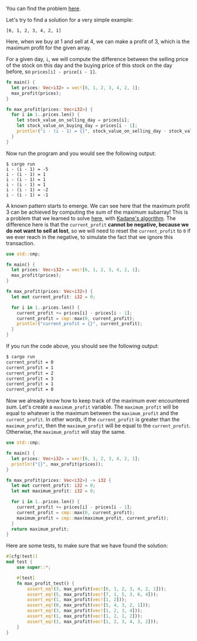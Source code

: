 You can find the problem [here](https://leetcode.com/problems/best-time-to-buy-and-sell-stock/).

Let's try to find a solution for a very simple example:
```
[6, 1, 2, 3, 4, 2, 1]
```

Here, when we buy at 1 and sell at 4, we can make a profit of 3, which is the maximum profit for the given array.

For a given day, `i`, we will compute the difference between the selling price of the stock on this day and the buying price of this stock on the day before, so `prices[i] - price[i - 1]`.

```rust
fn main() {
  let prices: Vec<i32> = vec![6, 1, 2, 3, 4, 2, 1];
  max_profit(prices);
}

fn max_profit(prices: Vec<i32>) {
  for i in 1..prices.len() {
    let stock_value_on_selling_day = prices[i];
    let stock_value_on_buying_day = prices[i - 1];
    println!("i - (i - 1) = {}", stock_value_on_selling_day - stock_value_on_buying_day);
  }
}
```

Now run the program and you would see the following output:
```
$ cargo run
i - (i - 1) = -5
i - (i - 1) = 1
i - (i - 1) = 1
i - (i - 1) = 1
i - (i - 1) = -2
i - (i - 1) = -1
```

A known pattern starts to emerge. We can see here that the maximum profit 3 can be achieved by computing the sum of the maximum subarray! This is a problem that we learned to solve [here](2021/04/03/solving-the-maximum-subarray-problem-in-rust.html), with [Kadane's algorithm](https://en.wikipedia.org/wiki/Maximum_subarray_problem#Kadane's_algorithm). The difference here is that the `current_profit` __cannot be negative, because we do not want to sell at lost__, so we will need to reset the `current_profit` to `0` if we ever reach in the negative, to simulate the fact that we ignore this transaction.

```rust
use std::cmp;

fn main() {
  let prices: Vec<i32> = vec![6, 1, 2, 3, 4, 2, 1];
  max_profit(prices);
}

fn max_profit(prices: Vec<i32>) {
  let mut current_profit: i32 = 0;

  for i in 1..prices.len() {
    current_profit += prices[i] - prices[i - 1];
    current_profit = cmp::max(0, current_profit);
    println!("current_profit = {}", current_profit);
  }
}
```

If you run the code above, you should see the following output:
```bash
$ cargo run
current_profit = 0
current_profit = 1
current_profit = 2
current_profit = 3
current_profit = 1
current_profit = 0
```

Now we already know how to keep track of the maximum ever encountered sum. Let's create a `maximum_profit` variable. The `maximum_profit` will be equal to whatever is the maximum between the `maximum_profit` and the `current_profit`. In other words, if the `current_profit` is greater than the `maximum_profit`, then the `maximum_profit` will be equal to the `current_profit`. Otherwise, the `maximum_profit` will stay the same.

```rust
use std::cmp;

fn main() {
  let prices: Vec<i32> = vec![6, 1, 2, 3, 4, 2, 1];
  println!("{}", max_profit(prices));
}

fn max_profit(prices: Vec<i32>) -> i32 {
  let mut current_profit: i32 = 0;
  let mut maximum_profit: i32 = 0;

  for i in 1..prices.len() {
    current_profit += prices[i] - prices[i - 1];
    current_profit = cmp::max(0, current_profit);
    maximum_profit = cmp::max(maximum_profit, current_profit);
  }
  return maximum_profit;
}
```

Here are some tests, to make sure that we have found the solution:
```rust
#[cfg(test)]
mod test {
    use super::*;

    #[test]
    fn max_profit_test() {
        assert_eq!(3, max_profit(vec![6, 1, 2, 3, 4, 2, 1]));
        assert_eq!(5, max_profit(vec![7, 1, 5, 3, 6, 4]));
        assert_eq!(1, max_profit(vec![1, 2]));
        assert_eq!(0, max_profit(vec![5, 4, 3, 2, 1]));
        assert_eq!(3, max_profit(vec![1, 2, 3, 4]));
        assert_eq!(1, max_profit(vec![1, 2, 1, 2]));
        assert_eq!(3, max_profit(vec![1, 2, 3, 4, 3, 2]));
    }
}
```
